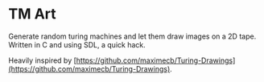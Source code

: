 # TM Art

Generate random turing machines and let them draw images on a 2D tape.
Written in C and using SDL, a quick hack.

Heavily inspired by [https://github.com/maximecb/Turing-Drawings](https://github.com/maximecb/Turing-Drawings).

